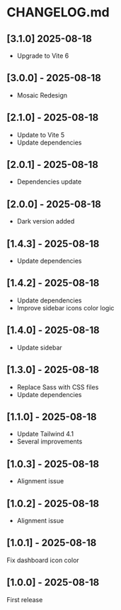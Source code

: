 # CHANGELOG.md

## [3.1.0] 2025-08-18

- Upgrade to Vite 6

## [3.0.0] - 2025-08-18

- Mosaic Redesign

## [2.1.0] - 2025-08-18

- Update to Vite 5
- Update dependencies

## [2.0.1] - 2025-08-18

- Dependencies update

## [2.0.0] - 2025-08-18

- Dark version added

## [1.4.3] - 2025-08-18

- Update dependencies

## [1.4.2] - 2025-08-18

- Update dependencies
- Improve sidebar icons color logic

## [1.4.0] - 2025-08-18

- Update sidebar

## [1.3.0] - 2025-08-18

- Replace Sass with CSS files
- Update dependencies

## [1.1.0] - 2025-08-18

- Update Tailwind 4.1
- Several improvements

## [1.0.3] - 2025-08-18

- Alignment issue

## [1.0.2] - 2025-08-18

- Alignment issue

## [1.0.1] - 2025-08-18

Fix dashboard icon color

## [1.0.0] - 2025-08-18

First release